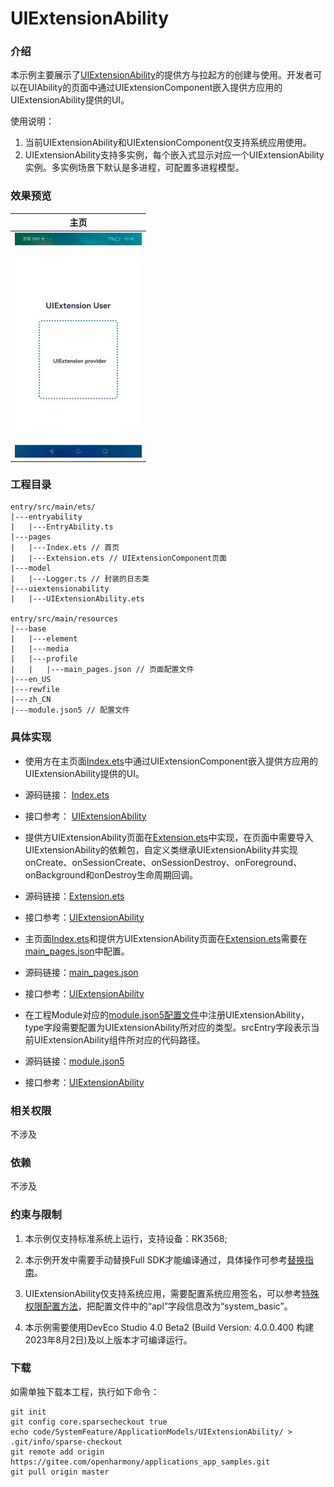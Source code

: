 # UIExtensionAbility

### 介绍

本示例主要展示了[UIExtensionAbility](https://gitee.com/openharmony/docs/tree/master/zh-cn/application-dev/reference/apis-ability-kit/js-apis-app-ability-uiExtensionAbility.md)的提供方与拉起方的创建与使用。开发者可以在UIAbility的页面中通过UIExtensionComponent嵌入提供方应用的UIExtensionAbility提供的UI。

使用说明：

1. 当前UIExtensionAbility和UIExtensionComponent仅支持系统应用使用。
2. UIExtensionAbility支持多实例，每个嵌入式显示对应一个UIExtensionAbility实例。多实例场景下默认是多进程，可配置多进程模型。

### 效果预览

| 主页                             |
| ------------------------------- |
| ![iamge](screenshots/main.png) |

### 工程目录

```
entry/src/main/ets/
|---entryability
|   |---EntryAbility.ts
|---pages
|   |---Index.ets // 首页
|   |---Extension.ets // UIExtensionComponent页面
|---model
|   |---Logger.ts // 封装的日志类
|---uiextensionability
|   |---UIExtensionAbility.ets

entry/src/main/resources
|---base
|   |---element
|   |---media
|   |---profile
|   |   |---main_pages.json // 页面配置文件
|---en_US
|---rewfile
|---zh_CN
|---module.json5 // 配置文件
```

### 具体实现

* 使用方在主页面[Index.ets](entry/src/main/ets/pages/Index.ets)中通过UIExtensionComponent嵌入提供方应用的UIExtensionAbility提供的UI。

* 源码链接： [Index.ets](entry/src/main/ets/pages/Index.ets)

* 接口参考： [UIExtensionAbility](https://gitee.com/openharmony/docs/tree/master/zh-cn/application-dev/reference/apis-ability-kit/js-apis-app-ability-uiExtensionAbility.md)

* 提供方UIExtensionAbility页面在[Extension.ets](entry/src/main/ets/pages/Extension.ets)中实现，在页面中需要导入UIExtensionAbility的依赖包，自定义类继承UIExtensionAbility并实现onCreate、onSessionCreate、onSessionDestroy、onForeground、onBackground和onDestroy生命周期回调。

* 源码链接：[Extension.ets](entry/src/main/ets/pages/Extension.ets)

* 接口参考：[UIExtensionAbility](https://gitee.com/openharmony/docs/tree/master/zh-cn/application-dev/reference/apis-ability-kit/js-apis-app-ability-uiExtensionAbility.md)

* 主页面[Index.ets](entry/src/main/ets/pages/Index.ets)和提供方UIExtensionAbility页面在[Extension.ets](entry/src/main/ets/pages/Extension.ets)需要在[main_pages.json](entry\src\main\resources\base\profile\main_pages.json)中配置。

* 源码链接：[main_pages.json](entry/src/main/resources/base/profile/main_pages.json)

* 接口参考：[UIExtensionAbility](https://gitee.com/openharmony/docs/tree/master/zh-cn/application-dev/reference/apis-ability-kit/js-apis-app-ability-uiExtensionAbility.md)

* 在工程Module对应的[module.json5配置文件](entry/src/main/module.json5)中注册UIExtensionAbility，type字段需要配置为UIExtensionAbility所对应的类型。srcEntry字段表示当前UIExtensionAbility组件所对应的代码路径。

* 源码链接：[module.json5](entry/src/main/module.json5)

* 接口参考：[UIExtensionAbility](https://gitee.com/openharmony/docs/tree/master/zh-cn/application-dev/reference/apis-ability-kit/js-apis-app-ability-uiExtensionAbility.md)

### 相关权限

不涉及

### 依赖

不涉及

### 约束与限制

1. 本示例仅支持标准系统上运行，支持设备：RK3568;
   
2. 本示例开发中需要手动替换Full SDK才能编译通过，具体操作可参考[替换指南](https://gitee.com/openharmony/docs/blob/OpenHarmony-5.0.0-Release/zh-cn/application-dev/faqs/full-sdk-switch-guide.md)。

3. UIExtensionAbility仅支持系统应用，需要配置系统应用签名，可以参考[特殊权限配置方法](https://gitee.com/openharmony/docs/blob/OpenHarmony-5.0.0-Release/zh-cn/application-dev/security/hapsigntool-overview.md)，把配置文件中的“apl”字段信息改为“system_basic”。

4. 本示例需要使用DevEco Studio 4.0 Beta2 (Build Version: 4.0.0.400 构建 2023年8月2日)及以上版本才可编译运行。

### 下载

如需单独下载本工程，执行如下命令：

```
git init
git config core.sparsecheckout true
echo code/SystemFeature/ApplicationModels/UIExtensionAbility/ > .git/info/sparse-checkout
git remote add origin https://gitee.com/openharmony/applications_app_samples.git
git pull origin master
```